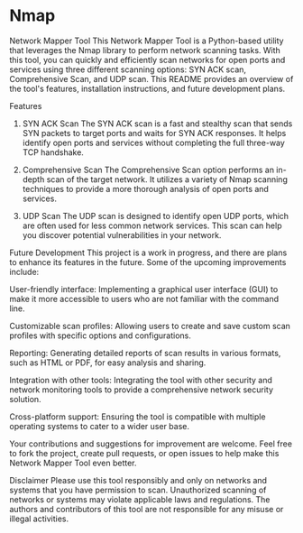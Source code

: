 # Nmap
Network Mapper Tool
This Network Mapper Tool is a Python-based utility that leverages the Nmap library to perform network scanning tasks. With this tool, you can quickly and efficiently scan networks for open ports and services using three different scanning options: SYN ACK scan, Comprehensive Scan, and UDP scan. This README provides an overview of the tool's features, installation instructions, and future development plans.

Features
1. SYN ACK Scan
The SYN ACK scan is a fast and stealthy scan that sends SYN packets to target ports and waits for SYN ACK responses. It helps identify open ports and services without completing the full three-way TCP handshake.

2. Comprehensive Scan
The Comprehensive Scan option performs an in-depth scan of the target network. It utilizes a variety of Nmap scanning techniques to provide a more thorough analysis of open ports and services.

3. UDP Scan
The UDP scan is designed to identify open UDP ports, which are often used for less common network services. This scan can help you discover potential vulnerabilities in your network.

Future Development
This project is a work in progress, and there are plans to enhance its features in the future. Some of the upcoming improvements include:

User-friendly interface: Implementing a graphical user interface (GUI) to make it more accessible to users who are not familiar with the command line.

Customizable scan profiles: Allowing users to create and save custom scan profiles with specific options and configurations.

Reporting: Generating detailed reports of scan results in various formats, such as HTML or PDF, for easy analysis and sharing.

Integration with other tools: Integrating the tool with other security and network monitoring tools to provide a comprehensive network security solution.

Cross-platform support: Ensuring the tool is compatible with multiple operating systems to cater to a wider user base.

Your contributions and suggestions for improvement are welcome. Feel free to fork the project, create pull requests, or open issues to help make this Network Mapper Tool even better.

Disclaimer
Please use this tool responsibly and only on networks and systems that you have permission to scan. Unauthorized scanning of networks or systems may violate applicable laws and regulations. The authors and contributors of this tool are not responsible for any misuse or illegal activities.
